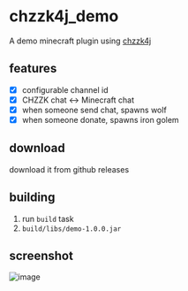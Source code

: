 # chzzk4j_demo
A demo minecraft plugin using [chzzk4j](https://github.com/R2turnTrue/chzzk4j)

## features
- [x] configurable channel id
- [x] CHZZK chat <-> Minecraft chat
- [x] when someone send chat, spawns wolf
- [x] when someone donate, spawns iron golem

## download
download it from github releases

## building
1. run `build` task
2. `build/libs/demo-1.0.0.jar`

## screenshot
![image](https://github.com/R2turnTrue/chzzk4j_demo/assets/46389044/650006b8-1866-47e7-a400-313a58fff9d6)